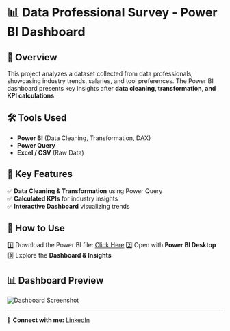# 📊 Data Professional Survey - Power BI Dashboard  

## 🔹 Overview  
This project analyzes a dataset collected from data professionals, showcasing industry trends, salaries, and tool preferences. The Power BI dashboard presents key insights after **data cleaning, transformation, and KPI calculations**.

## 🛠 Tools Used  
- **Power BI** (Data Cleaning, Transformation, DAX)  
- **Power Query**  
- **Excel / CSV** (Raw Data)  

## 📌 Key Features  
✅ **Data Cleaning & Transformation** using Power Query  
✅ **Calculated KPIs** for industry insights  
✅ **Interactive Dashboard** visualizing trends  

## 🚀 How to Use  
1️⃣ Download the Power BI file: [Click Here]([https://drive.google.com/YOUR-LINK](https://drive.google.com/file/d/17ec2JwJD3a2qlr9CmQHx8UpfHtUPqh4G/view?usp=sharing)) 
2️⃣ Open with **Power BI Desktop**  
3️⃣ Explore the **Dashboard & Insights**  

## 📊 Dashboard Preview  
![Dashboard Screenshot]([images/dashboard.png](https://github.com/USERNAME/data-professional-survey-analysis/raw/main/Salary.png))

---
🔗 **Connect with me:** [LinkedIn](linkedin.com/in/mohamed-megahed-)  

